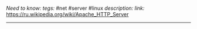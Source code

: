 #
*Need to know:*
*tegs:* #net #server #linux
*description:*
*link:* https://ru.wikipedia.org/wiki/Apache_HTTP_Server

---
## 
